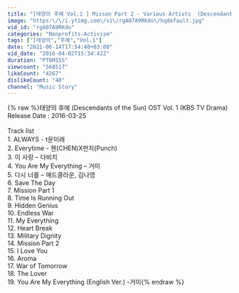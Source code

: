 ```yaml
---
title: "[태양의 후예 Vol.1 ] Misson Part 2 - Various Artists  (Descendants of the Sun OST)"
image: "https:\/\/i.ytimg.com\/vi\/rgA07A9RKdo\/hqdefault.jpg"
vid_id: "rgA07A9RKdo"
categories: "Nonprofits-Activism"
tags: ["[태양의","후예","Vol.1"]
date: "2021-06-14T17:54:40+03:00"
vid_date: "2016-04-02T15:34:42Z"
duration: "PT6M15S"
viewcount: "568517"
likeCount: "4267"
dislikeCount: "40"
channel: "Music Story"
---
```

{% raw %}태양의 후예 (Descendants of the Sun) OST Vol. 1 (KBS TV Drama)<br />Release Date : 2016-03-25<br /><br />Track list<br />1. ALWAYS - t윤미래 <br />2. Everytime - 첸(CHEN)X펀치(Punch) <br />3. 이 사랑 – 다비치 <br />4. You Are My Everything – 거미 <br />5. 다시 너를 – 매드클라운, 김나영 <br />6. Save The Day <br />7. Mission Part 1 <br />8. Time Is Running Out <br />9. Hidden Genius <br />10. Endless War <br />11. My Everything <br />12. Heart Break <br />13. Military Dignity <br />14. Mission Part 2 <br />15. I Love You <br />16. Aroma <br />17. War of Tomorrow <br />18. The Lover <br />19. You Are My Everything (English Ver.) -거미{% endraw %}
